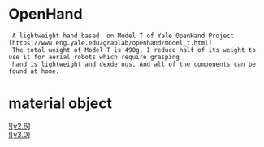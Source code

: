 # OpenHand
     A lightweight hand based  on Model T of Yale OpenHand Project [https://www.eng.yale.edu/grablab/openhand/model_t.html]. 
     The total weight of Model T is 490g, I reduce half of its weight to use it for aerial robots which require grasping 
     hand is lightweight and dexderous. And all of the components can be found at home.

# material object
[![v2.6]](http://baidu.com)  
[![v3.0]](http://baidu.com)  
